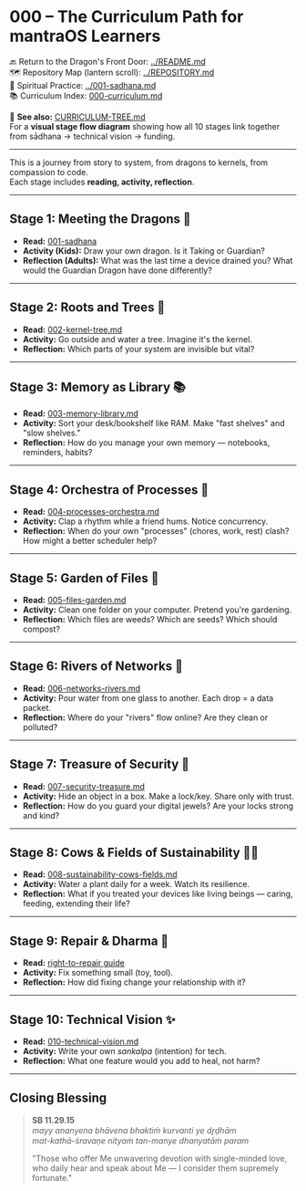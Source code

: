 # 000 – The Curriculum Path for mantraOS Learners

🔙 Return to the Dragon's Front Door: [../README.md](../README.md)  
🗺️ Repository Map (lantern scroll): [../REPOSITORY.md](../REPOSITORY.md)  
🧘 Spiritual Practice: [../001-sadhana.md](../001-sadhana.md)  
📚 Curriculum Index: [000-curriculum.md](000-curriculum.md)


📜 **See also:** [CURRICULUM-TREE.md](CURRICULUM-TREE.md)  
For a **visual stage flow diagram** showing how all 10 stages link together  
from sādhana → technical vision → funding.

---

This is a journey from story to system, from dragons to kernels, from compassion to code.  
Each stage includes **reading, activity, reflection**.

---

## Stage 1: Meeting the Dragons 🐉
- **Read:** [001-sadhana](../001-sadhana.md)  
- **Activity (Kids):** Draw your own dragon. Is it Taking or Guardian?  
- **Reflection (Adults):** What was the last time a device drained you? What would the Guardian Dragon have done differently?

---

## Stage 2: Roots and Trees 🌳
- **Read:** [002-kernel-tree.md](002-kernel-tree.md)  
- **Activity:** Go outside and water a tree. Imagine it's the kernel.  
- **Reflection:** Which parts of your system are invisible but vital?  

---

## Stage 3: Memory as Library 📚
- **Read:** [003-memory-library.md](003-memory-library.md)  
- **Activity:** Sort your desk/bookshelf like RAM. Make "fast shelves" and "slow shelves."  
- **Reflection:** How do you manage your own memory — notebooks, reminders, habits?

---

## Stage 4: Orchestra of Processes 🎻
- **Read:** [004-processes-orchestra.md](004-processes-orchestra.md)  
- **Activity:** Clap a rhythm while a friend hums. Notice concurrency.  
- **Reflection:** When do your own "processes" (chores, work, rest) clash? How might a better scheduler help?  

---

## Stage 5: Garden of Files 🌱
- **Read:** [005-files-garden.md](005-files-garden.md)  
- **Activity:** Clean one folder on your computer. Pretend you're gardening.  
- **Reflection:** Which files are weeds? Which are seeds? Which should compost?  

---

## Stage 6: Rivers of Networks 🌊
- **Read:** [006-networks-rivers.md](006-networks-rivers.md)  
- **Activity:** Pour water from one glass to another. Each drop = a data packet.  
- **Reflection:** Where do your "rivers" flow online? Are they clean or polluted?  

---

## Stage 7: Treasure of Security 💎
- **Read:** [007-security-treasure.md](007-security-treasure.md)  
- **Activity:** Hide an object in a box. Make a lock/key. Share only with trust.  
- **Reflection:** How do you guard your digital jewels? Are your locks strong and kind?  

---

## Stage 8: Cows & Fields of Sustainability 🐄🌾
- **Read:** [008-sustainability-cows-fields.md](008-sustainability-cows-fields.md)  
- **Activity:** Water a plant daily for a week. Watch its resilience.  
- **Reflection:** What if you treated your devices like living beings — caring, feeding, extending their life?

---

## Stage 9: Repair & Dharma 🔧
- **Read:** [right-to-repair guide](../010-research/009-right-to-repair.md)  
- **Activity:** Fix something small (toy, tool).  
- **Reflection:** How did fixing change your relationship with it?

---

## Stage 10: Technical Vision ✨
- **Read:** [010-technical-vision.md](../010-technical-vision.md)  
- **Activity:** Write your own *sankalpa* (intention) for tech.  
- **Reflection:** What one feature would you add to heal, not harm?

---

## Closing Blessing

> **SB 11.29.15**  
> *mayy ananyena bhāvena bhaktiṁ kurvanti ye dr̥ḍhām  
> mat-kathā-śravaṇe nityaṁ tan-manye dhanyatāṁ param*  
>  
> "Those who offer Me unwavering devotion with single-minded love, who daily hear and speak about Me — I consider them supremely fortunate."